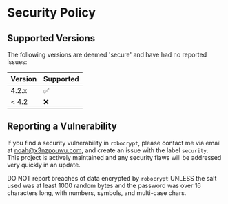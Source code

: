 # Security Policy

## Supported Versions

The following versions are deemed 'secure' and have had no reported issues:

| Version | Supported          |
| ------- | ------------------ |
| 4.2.x   | :white_check_mark: |
| < 4.2   | :x:                |

## Reporting a Vulnerability

If you find a security vulnerability in `robocrypt`, please contact me via email at noah@x3nzpouwu.com, and create an issue with the label `security`.  
This project is actively maintained and any security flaws will be addressed very quickly in an update.

DO NOT report breaches of data encrypted by `robocrypt` UNLESS the salt used was at least 1000 random bytes and the password was over 16 characters long, with numbers, symbols, and multi-case chars.
